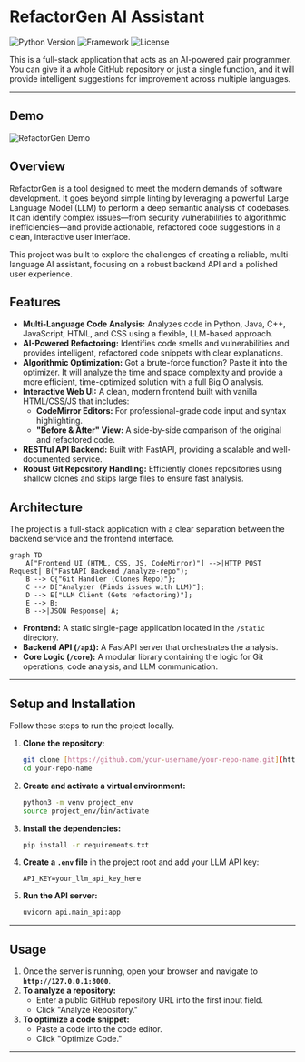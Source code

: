 # RefactorGen AI Assistant

![Python Version](https://img.shields.io/badge/python-3.12-blue)
![Framework](https://img.shields.io/badge/framework-FastAPI-green)
![License](https://img.shields.io/badge/license-MIT-lightgrey)

This is a full-stack application that acts as an AI-powered pair programmer. You can give it a whole GitHub repository or just a single function, and it will provide intelligent suggestions for improvement across multiple languages.


---

##  Demo

![RefactorGen Demo](https://via.placeholder.com/800x450.png?text=Your+UI+Demo+Goes+Here)

## Overview

RefactorGen is a tool designed to meet the modern demands of software development. It goes beyond simple linting by leveraging a powerful Large Language Model (LLM) to perform a deep semantic analysis of codebases. It can identify complex issues—from security vulnerabilities to algorithmic inefficiencies—and provide actionable, refactored code suggestions in a clean, interactive user interface.

This project was built to explore the challenges of creating a reliable, multi-language AI assistant, focusing on a robust backend API and a polished user experience.

## Features

* **Multi-Language Code Analysis:** Analyzes code in Python, Java, C++, JavaScript, HTML, and CSS using a flexible, LLM-based approach.
* **AI-Powered Refactoring:** Identifies code smells and vulnerabilities and provides intelligent, refactored code snippets with clear explanations.
* **Algorithmic Optimization:** Got a brute-force function? Paste it into the optimizer. It will analyze the time and space complexity and provide a more efficient, time-optimized solution with a full Big O analysis.
* **Interactive Web UI:** A clean, modern frontend built with vanilla HTML/CSS/JS that includes:
    * **CodeMirror Editors:** For professional-grade code input and syntax highlighting.
    * **"Before & After" View:** A side-by-side comparison of the original and refactored code.
* **RESTful API Backend:** Built with FastAPI, providing a scalable and well-documented service.
* **Robust Git Repository Handling:** Efficiently clones repositories using shallow clones and skips large files to ensure fast analysis.

## Architecture

The project is a full-stack application with a clear separation between the backend service and the frontend interface.

```mermaid
graph TD
    A["Frontend UI (HTML, CSS, JS, CodeMirror)"] -->|HTTP POST Request| B("FastAPI Backend /analyze-repo");
    B --> C{"Git Handler (Clones Repo)"};
    C --> D["Analyzer (Finds issues with LLM)"];
    D --> E["LLM Client (Gets refactoring)"];
    E --> B;
    B -->|JSON Response| A;
```

* **Frontend:** A static single-page application located in the `/static` directory.
* **Backend API (`/api`):** A FastAPI server that orchestrates the analysis.
* **Core Logic (`/core`):** A modular library containing the logic for Git operations, code analysis, and LLM communication.

---

## Setup and Installation

Follow these steps to run the project locally.

1.  **Clone the repository:**
    ```bash
    git clone [https://github.com/your-username/your-repo-name.git](https://github.com/your-username/your-repo-name.git)
    cd your-repo-name
    ```

2.  **Create and activate a virtual environment:**
    ```bash
    python3 -m venv project_env
    source project_env/bin/activate
    ```

3.  **Install the dependencies:**
    ```bash
    pip install -r requirements.txt
    ```

4.  **Create a `.env` file** in the project root and add your LLM API key:
    ```
    API_KEY=your_llm_api_key_here
    ```

5.  **Run the API server:**
    ```bash
    uvicorn api.main_api:app
    ```

---

## Usage

1.  Once the server is running, open your browser and navigate to **`http://127.0.0.1:8000`**.
2.  **To analyze a repository:**
    * Enter a public GitHub repository URL into the first input field.
    * Click "Analyze Repository."
3.  **To optimize a code snippet:**
    * Paste a code into the code editor.
    * Click "Optimize Code."

---




